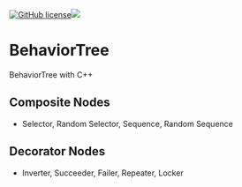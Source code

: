 [![GitHub license](https://img.shields.io/badge/license-MIT-blue.svg)](https://raw.githubusercontent.com/bsy6766/BehaviorTree/master/LICENSE)![](https://img.shields.io/badge/language-C%2B%2B11-brightgreen.svg)

# BehaviorTree
BehaviorTree with C++


## Composite Nodes
- Selector, Random Selector, Sequence, Random Sequence


## Decorator Nodes
- Inverter, Succeeder, Failer, Repeater, Locker
